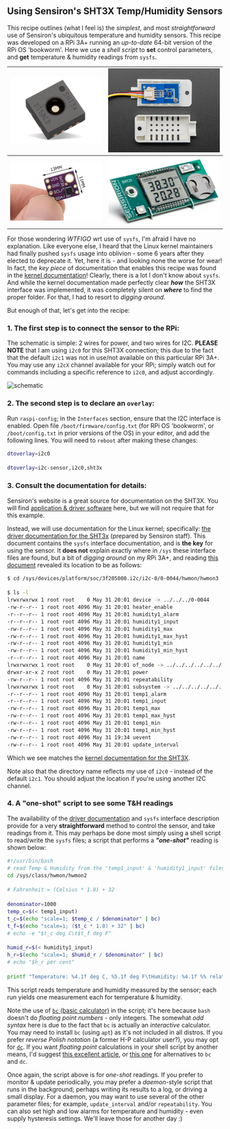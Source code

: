 ## Using Sensiron's SHT3X Temp/Humidity Sensors

This recipe outlines (what I feel is) the *simplest*, and most *straightforward* use of Sensiron's ubiquitous temperature and humidity sensors. This recipe was developed on a RPi 3A+ running an *up-to-date* 64-bit version of the RPi OS 'bookworm'. Here we use a *shell script* to **set** control parameters, and **get** temperature & humidity readings from `sysfs`. 

| ![SHT3x_chip](./pix/SHT3x_chip.png)     | ![SHT3x-module-2](./pix/SHT3x-module-2.jpg)   |
| --------------------------------------- | --------------------------------------------- |
| ![SHT3x-module](./pix/SHT3x-module.jpg) | ![SHT3x-w-display](./pix/SHT3x-w-display.jpg) |

For those wondering *WTFIGO* wrt use of `sysfs`, I'm afraid I have no explanation. Like everyone else, I heard that the Linux kernel maintainers had finally pushed `sysfs` usage into oblivion - some 6 years after they elected to deprecate it. Yet, here it is - and looking none the worse for wear! In fact, the *key piece* of documentation that enables this recipe was found in the [kernel documentation](https://www.kernel.org/doc/html/latest/hwmon/sht3x.html)! Clearly, there is a lot I don't know about `sysfs`. And while the kernel documentation made perfectly clear ***how*** the SHT3X interface was implemented, it was completely silent on ***where*** to find the proper folder. For that, I had to resort to *digging around*.   

But enough of that, let's get into the recipe: 

### 1. The first step is to connect the sensor to the RPi: 

The schematic is simple: 2 wires for power, and two wires for I2C. **PLEASE NOTE** that I am using `i2c0` for this SHT3X connection; this due to the fact that the default `i2c1` was not in use/not available on this particular RPi 3A+. You may use any `i2cX` channel available for your RPi; simply watch out for commands including a specific reference to `i2c0`, and adjust accordingly.  

<!-- Begin schematic: In order to preserve an editable schematic, please
     don't edit this section directly.
     Click the "edit" link below the image in the preview instead. -->

![schematic](https://i.sstatic.net/mLq5TW5D.png)

<!-- End schematic -->

### 2. The second step is to declare an `overlay`:  

Run `raspi-config`; in the `Interfaces` section, ensure that the I2C interface is enabled. Open file `/boot/firmware/config.txt` (for RPi OS 'bookworm', or `/boot/config.txt` in prior versions of the OS)   in your editor, and add the following lines. You will need to `reboot` after making these changes:

```bash
dtoverlay=i2c0 

dtoverlay=i2c-sensor,i2c0,sht3x
```

### 3. Consult the documentation for details:

Sensiron's website is a great source for documentation on the SHT3X. You will find [application & driver software](https://sensirion.com/products/catalog/SHT30-DIS-F) here, but we will not require that for this example. 

Instead, we will use documentation for the Linux kernel; specifically: [the driver documentation for the SHT3x](https://www.kernel.org/doc/html/latest/hwmon/sht3x.html) (prepared by Sensiron staff). This document contains the `sysfs` interface documentation, and is **the key** for using the sensor. It **does not** explain exactly where in `/sys` these interface files are found, but a bit of *digging around* on my RPi 3A+, and reading [this document](https://www.kernel.org/doc/html/latest/i2c/i2c-sysfs.html) revealed its location to be as follows: 

```bash
$ cd /sys/devices/platform/soc/3f205000.i2c/i2c-0/0-0044/hwmon/hwmon3

$ ls -l 
lrwxrwxrwx 1 root root    0 May 31 20:01 device -> ../../../0-0044
-rw-r--r-- 1 root root 4096 May 31 20:01 heater_enable
-r--r--r-- 1 root root 4096 May 31 20:01 humidity1_alarm
-r--r--r-- 1 root root 4096 May 31 20:01 humidity1_input
-rw-r--r-- 1 root root 4096 May 31 20:01 humidity1_max
-rw-r--r-- 1 root root 4096 May 31 20:01 humidity1_max_hyst
-rw-r--r-- 1 root root 4096 May 31 20:01 humidity1_min
-rw-r--r-- 1 root root 4096 May 31 20:01 humidity1_min_hyst
-r--r--r-- 1 root root 4096 May 31 20:01 name
lrwxrwxrwx 1 root root    0 May 31 20:01 of_node -> ../../../../../../../../firmware/devicetree/base/soc/i2c@7e205000/sht3x@44
drwxr-xr-x 2 root root    0 May 31 20:01 power
-rw-r--r-- 1 root root 4096 May 31 20:01 repeatability
lrwxrwxrwx 1 root root    0 May 31 20:01 subsystem -> ../../../../../../../../class/hwmon
-r--r--r-- 1 root root 4096 May 31 20:01 temp1_alarm
-r--r--r-- 1 root root 4096 May 31 20:01 temp1_input
-rw-r--r-- 1 root root 4096 May 31 20:01 temp1_max
-rw-r--r-- 1 root root 4096 May 31 20:01 temp1_max_hyst
-rw-r--r-- 1 root root 4096 May 31 20:01 temp1_min
-rw-r--r-- 1 root root 4096 May 31 20:01 temp1_min_hyst
-rw-r--r-- 1 root root 4096 May 31 19:34 uevent
-rw-r--r-- 1 root root 4096 May 31 20:01 update_interval
```

Which we see matches the [kernel documentation for the SHT3X](https://www.kernel.org/doc/html/latest/hwmon/sht3x.html). 

Note also that the directory name reflects my use of `i2c0` - instead of the default `i2c1`. You should adjust the location if you're using another I2C channel. 

### 4. A "one-shot" script to see some T&H readings

The availability of the [driver documentation](https://www.kernel.org/doc/html/latest/hwmon/sht3x.html) and `sysfs` interface description provide for a very **straightforward** method to control the sensor, and take readings from it. This may perhaps be done most simply using a shell script to read/write the `sysfs` files; a script that performs a ***"one-shot"*** reading is shown below: 

```bash
#!/usr/bin/bash
# read Temp & Humidity from the 'temp1_input' & 'humidity1_input' files
cd /sys/class/hwmon/hwmon2

# Fahrenheit = (Celsius * 1.8) + 32

denominator=1000
temp_c=$(< temp1_input)
t_c=$(echo "scale=1; $temp_c / $denominator" | bc)
t_f=$(echo "scale=1; ($t_c * 1.8) + 32" | bc)
# echo -e "$t_c deg C\t$t_f deg F"

humid_r=$(< humidity1_input)
h_r=$(echo "scale=1; $humid_r / $denominator" | bc)
# echo "$h_r per cent"

printf "Temperature: %4.1f deg C, %5.1f deg F\tHumidity: %4.1f %% relative humidity\n" $t_c $t_f $h_r


```

This script reads temperature and humidity measured by the sensor; each run yields one measurement each for temperature & humidity. 

Note the use of [`bc` (basic calculator)](https://www.gnu.org/software/bc/manual/html_mono/bc.html) in the script; it's here because `bash` doesn't do *floating point numbers* - only integers. The somewhat *odd syntax* here is due to the fact that `bc` is actually an *interactive* calculator. You may need to install `bc` (using `apt`) as it's not included in all distros. If you prefer *reverse Polish notation* (a former H-P calculator user?), you may opt for [`dc`](https://www.gnu.org/software/bc/manual/dc-1.05/html_mono/dc.html).  If you want *floating point* calculations in your shell script by another means, I'd suggest [this excellent article](https://www.baeldung.com/linux/shell-round-floating-point-numbers), or [this one](https://www.howtogeek.com/floating-point-math-in-linux-bash/) for alternatives to `bc` and `dc`. 

Once again, the script above is for *one-shot* readings. If you prefer to monitor & update periodically, you may prefer a *daemon*-style script that runs in the background; perhaps writing its results to a log, or driving a small display. For a daemon, you may want to use several of the other parameter files; for example, `update_interval` and/or `repeatability`. You can also set high and low alarms for temperature and humidity - even supply hysteresis settings. We'll leave those for another day :) 

